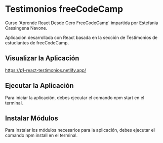 # Testimonios freeCodeCamp
Curso 'Aprende React Desde Cero FreeCodeCamp' impartida por Estefania Cassingena Navone.

Aplicación desarrollada con React basada en la sección de Testimonios de estudiantes de freeCodeCamp.

## Visualizar la Aplicación

https://p1-react-testimonios.netlify.app/


## Ejecutar la Aplicación


Para iniciar la aplicación, debes ejecutar el comando npm start en el terminal.

## Instalar Módulos


Para instalar los módulos necesarios para la aplicación, debes ejecutar el comando npm install en el terminal.
